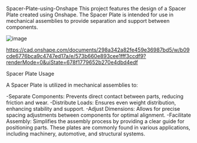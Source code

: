 Spacer-Plate-using-Onshape
This project features the design of a Spacer Plate created using Onshape. The Spacer Plate is intended for use in mechanical assemblies to provide separation and support between components. 



![image](https://github.com/user-attachments/assets/0dda8ad6-39fc-4a40-a73b-e1e70bfc830b)





https://cad.onshape.com/documents/298a342a82fe459e36987bd5/w/b09cde6776bca9c4747ed17a/e/573b660e893cee1fff3ccdf9?renderMode=0&uiState=678f1779652b270e4dbd4edf




Spacer Plate Usage

A Spacer Plate is utilized in mechanical assemblies to:

-Separate Components: Prevents direct contact between parts, reducing friction and wear.
-Distribute Loads: Ensures even weight distribution, enhancing stability and support.
-Adjust Dimensions: Allows for precise spacing adjustments between components for optimal alignment.
-Facilitate Assembly: Simplifies the assembly process by providing a clear guide for positioning parts.
These plates are commonly found in various applications, including machinery, automotive, and structural systems.




